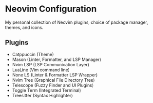 # Neovim Configuration

My personal collection of Neovim plugins, choice of package manager, themes, and icons.

## Plugins
- Catppuccin (Theme)
- Mason (Linter, Formatter, and LSP Manager)
- Nvim LSP (LSP Communication Layer)
- LuaLine (Vim command line)
- None LS (Linter & Formatter LSP Wrapper)
- Nvim Tree (Graphical File Directory Tree)
- Telescope (Fuzzy Finder and UI Plugins)
- Toggle Term (Integrated Terminal)
- Treesitter (Syntax Highlighter)
